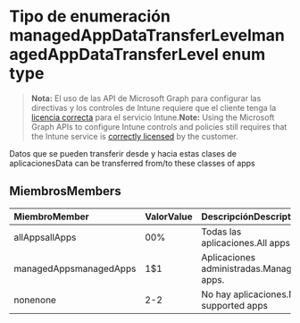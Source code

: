 # <a name="managedappdatatransferlevel-enum-type"></a><span data-ttu-id="06ff6-101">Tipo de enumeración managedAppDataTransferLevel</span><span class="sxs-lookup"><span data-stu-id="06ff6-101">managedAppDataTransferLevel enum type</span></span>

> <span data-ttu-id="06ff6-102">**Nota:** El uso de las API de Microsoft Graph para configurar las directivas y los controles de Intune requiere que el cliente tenga la [licencia correcta](https://go.microsoft.com/fwlink/?linkid=839381) para el servicio Intune.</span><span class="sxs-lookup"><span data-stu-id="06ff6-102">**Note:** Using the Microsoft Graph APIs to configure Intune controls and policies still requires that the Intune service is [correctly licensed](https://go.microsoft.com/fwlink/?linkid=839381) by the customer.</span></span>

<span data-ttu-id="06ff6-103">Datos que se pueden transferir desde y hacia estas clases de aplicaciones</span><span class="sxs-lookup"><span data-stu-id="06ff6-103">Data can be transferred from/to these classes of apps</span></span>
## <a name="members"></a><span data-ttu-id="06ff6-104">Miembros</span><span class="sxs-lookup"><span data-stu-id="06ff6-104">Members</span></span>
|<span data-ttu-id="06ff6-105">Miembro</span><span class="sxs-lookup"><span data-stu-id="06ff6-105">Member</span></span>|<span data-ttu-id="06ff6-106">Valor</span><span class="sxs-lookup"><span data-stu-id="06ff6-106">Value</span></span>|<span data-ttu-id="06ff6-107">Descripción</span><span class="sxs-lookup"><span data-stu-id="06ff6-107">Description</span></span>|
|:---|:---|:---|
|<span data-ttu-id="06ff6-108">allApps</span><span class="sxs-lookup"><span data-stu-id="06ff6-108">allApps</span></span>|<span data-ttu-id="06ff6-109">0</span><span class="sxs-lookup"><span data-stu-id="06ff6-109">0%</span></span>|<span data-ttu-id="06ff6-110">Todas las aplicaciones.</span><span class="sxs-lookup"><span data-stu-id="06ff6-110">All apps.</span></span>|
|<span data-ttu-id="06ff6-111">managedApps</span><span class="sxs-lookup"><span data-stu-id="06ff6-111">managedApps</span></span>|<span data-ttu-id="06ff6-112">1</span><span class="sxs-lookup"><span data-stu-id="06ff6-112">$1</span></span>|<span data-ttu-id="06ff6-113">Aplicaciones administradas.</span><span class="sxs-lookup"><span data-stu-id="06ff6-113">Managed apps.</span></span>|
|<span data-ttu-id="06ff6-114">none</span><span class="sxs-lookup"><span data-stu-id="06ff6-114">none</span></span>|<span data-ttu-id="06ff6-115">2</span><span class="sxs-lookup"><span data-stu-id="06ff6-115">-2</span></span>|<span data-ttu-id="06ff6-116">No hay aplicaciones.</span><span class="sxs-lookup"><span data-stu-id="06ff6-116">No supported apps</span></span>|



